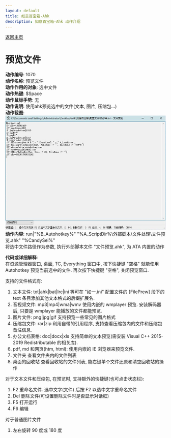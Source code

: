 ```yaml
---
layout: default
title: 如意百宝箱-Ahk
description: 如意百宝箱-Ahk 动作介绍
---
```


[返回主页](../index.md)

# [](#header-2) 预览文件

**动作编号**: 1070  
**动作名称**: 预览文件  
**动作作用的对象**: 选中文件  
**动作热键**: $Space  
**动作鼠标手势**: 无  
**动作说明**: 使用ahk预览选中的文件(文本, 图片, 压缩包...)  
**动作截图**:  
  ![预览文件](img1/1070.jpg)  
**动作内容**: run|"%B_Autohotkey%" "%A_ScriptDir%\外部脚本\文件处理\文件预览.ahk" "%CandySel%"  
将选中文件路径作为参数, 执行外部脚本文件 "文件预览.ahk", 为 ATA 内置的动作  

**代码或详细解释**:  
在资源管理器窗口, 桌面, TC, Everything 窗口中, 按下快捷键 "空格" 就能使用 Autohotkey 预览当前选中的文件. 再次按下快捷键 "空格", 关闭预览窗口.  

支持的文件格式有:  
1. 文本文件: txt\|ahk\|bat\|lrc\|ini 等可在 "如一.ini" 配置文件的
[FilePrew] 段下的 text 条目添加其他文本格式的后缀扩展名.  
2. 音视频文件: mp3\|mp4\|wma\|wmv 使用内嵌的 wmplayer 预览. 安装解码器后, 只要是 wmplayer 能播放的文件都能预览.  
3. 图片文件: png\|jpg\|gif 支持预览一些常见的图片格式  
4. 压缩包文件: rar\|zip 利用自带的引用程序, 支持查看压缩包内的文件和压缩包备注信息.  
5. 办公文档表格: doc\|docx\|xls 支持简单的文本预览(需安装 Visual C++ 2015-2019 Redistributable 的相关库).  
6. pdf, md 和网页(htm, html): 使用内嵌的 IE 浏览器来预览文件.  
7. 文件夹 查看文件夹内的文件列表  
8. 桌面的回收站 查看回收站的文件列表, 能右键单个文件还原和清空回收站的操作  

对于文本文件和压缩包, 在预览时, 支持额外的快捷键(也可点击状态栏):  
1. F2 重命名文件. 选中文字(文件) 后按 F2 以选中文字重命名文件  
2. Del 删除文件(可设置删除文件时是否显示对话框)  
3. F5 打开运行  
4. F6 编辑  

对于普通图片文件  
1. 左右旋转 90 度或 180 度  

